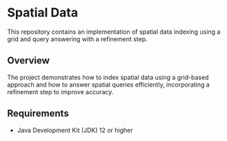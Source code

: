 # Spatial Data

This repository contains an implementation of spatial data indexing using a grid and query answering with a refinement step.

## Overview

The project demonstrates how to index spatial data using a grid-based approach and how to answer spatial queries efficiently, incorporating a refinement step to improve accuracy.

## Requirements

- Java Development Kit (JDK) 12 or higher

